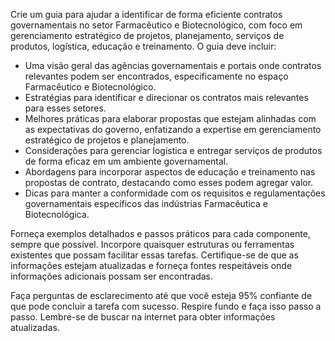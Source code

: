  
Crie um guia para ajudar a identificar de forma eficiente contratos governamentais no setor Farmacêutico e Biotecnológico, com foco em gerenciamento estratégico de projetos, planejamento, serviços de produtos, logística, educação e treinamento. O guia deve incluir:

- Uma visão geral das agências governamentais e portais onde contratos relevantes podem ser encontrados, especificamente no espaço Farmacêutico e Biotecnológico.
- Estratégias para identificar e direcionar os contratos mais relevantes para esses setores.
- Melhores práticas para elaborar propostas que estejam alinhadas com as expectativas do governo, enfatizando a expertise em gerenciamento estratégico de projetos e planejamento.
- Considerações para gerenciar logística e entregar serviços de produtos de forma eficaz em um ambiente governamental.
- Abordagens para incorporar aspectos de educação e treinamento nas propostas de contrato, destacando como esses podem agregar valor.
- Dicas para manter a conformidade com os requisitos e regulamentações governamentais específicos das indústrias Farmacêutica e Biotecnológica.

Forneça exemplos detalhados e passos práticos para cada componente, sempre que possível. Incorpore quaisquer estruturas ou ferramentas existentes que possam facilitar essas tarefas. Certifique-se de que as informações estejam atualizadas e forneça fontes respeitáveis onde informações adicionais possam ser encontradas.

Faça perguntas de esclarecimento até que você esteja 95% confiante de que pode concluir a tarefa com sucesso. Respire fundo e faça isso passo a passo. Lembre-se de buscar na internet para obter informações atualizadas.
```